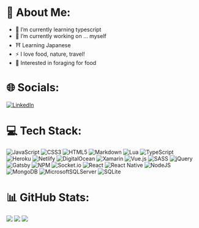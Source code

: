 
<!--
**jquaglia/jquaglia** is a ✨ _special_ ✨ repository because its `README.md` (this file) appears on your GitHub profile.

Here are some ideas to get you started:

- 🔭 I’m currently working on ...
- 🌱 I’m currently learning ...
- 👯 I’m looking to collaborate on ...
- 🤔 I’m looking for help with ...
- 💬 Ask me about ...
- 📫 How to reach me: ...
- 😄 Pronouns: ...
- ⚡ Fun fact: ...
-->

# 💫 About Me:

- 🌱 I’m currently learning typescript
- 🔭 I’m currently working on ... myself
- ⛩️ Learning Japanese
- ⚡ I love food, nature, travel!
- 🍄 Interested in foraging for food

# 🌐 Socials:
<!--
<p align="center">
<a href="https://linkedin.com/in/jason-quaglia"><img src="https://img.shields.io/badge/LinkedIn-%230077B5.svg?logo=linkedin&logoColor=white"></a>
</p>
-->

[![LinkedIn](https://img.shields.io/badge/LinkedIn-%230077B5.svg?logo=linkedin&logoColor=white)](https://linkedin.com/in/jason-quaglia) 

# 💻 Tech Stack:
<!--
<p align="center">
<img src="https://img.shields.io/badge/javascript-%23323330.svg?style=flat&logo=javascript&logoColor=%23F7DF1E" alt="JavaScript">
<img src="https://img.shields.io/badge/css3-%231572B6.svg?style=flat&logo=css3&logoColor=white" alt="CSS3">
<img src="https://img.shields.io/badge/html5-%23E34F26.svg?style=flat&logo=html5&logoColor=white" alt="HTML5">
<img src="https://img.shields.io/badge/markdown-%23000000.svg?style=flat&logo=markdown&logoColor=white" alt="Markdown">
<img src="https://img.shields.io/badge/lua-%232C2D72.svg?style=flat&logo=lua&logoColor=white" alt="Lua">
<img src="https://img.shields.io/badge/typescript-%23007ACC.svg?style=flat&logo=typescript&logoColor=white" alt="TypeScript">
<img src="https://img.shields.io/badge/heroku-%23430098.svg?style=flat&logo=heroku&logoColor=white" alt="Heroku">
<img src="https://img.shields.io/badge/netlify-%23000000.svg?style=flat&logo=netlify&logoColor=#00C7B7" alt="Netlify">
<img src="https://img.shields.io/badge/DigitalOcean-%230167ff.svg?style=flat&logo=digitalOcean&logoColor=white" alt="DigitalOcean">
<img src="https://img.shields.io/badge/Xamarin-3199DC?style=flat&logo=xamarin&logoColor=white" alt="Xamarin">
<img src="https://img.shields.io/badge/vuejs-%2335495e.svg?style=flat&logo=vuedotjs&logoColor=%234FC08D" alt="Vue">
<img src="https://img.shields.io/badge/SASS-hotpink.svg?style=flat&logo=SASS&logoColor=white" alt="SASS">
<img src="https://img.shields.io/badge/jquery-%230769AD.svg?style=flat&logo=jquery&logoColor=white" alt="jQuery">
<img src="https://img.shields.io/badge/Gatsby-%23663399.svg?style=flat&logo=gatsby&logoColor=white" alt="Gatsby">
<img src="https://img.shields.io/badge/NPM-%23000000.svg?style=flat&logo=npm&logoColor=white" alt="NPM">
<img src="https://img.shields.io/badge/Socket.io-black?style=flat&logo=socket.io&badgeColor=010101" alt="Socket.io">
<img src="https://img.shields.io/badge/react-%2320232a.svg?style=flat&logo=react&logoColor=%2361DAFB" alt="React">
<img src="https://img.shields.io/badge/react_native-%2320232a.svg?style=flat&logo=react&logoColor=%2361DAFB" alt="React Native">
<img src="https://img.shields.io/badge/node.js-6DA55F?style=flat&logo=node.js&logoColor=white" alt="NodeJS">
<img src="https://img.shields.io/badge/MongoDB-%234ea94b.svg?style=flat&logo=mongodb&logoColor=white" alt="MongoDB">
<img src="https://img.shields.io/badge/Microsoft%20SQL%20Sever-CC2927?style=flat&logo=microsoft%20sql%20server&logoColor=white" alt="MicrosoftSQLServer">
<img src="https://img.shields.io/badge/sqlite-%2307405e.svg?style=flat&logo=sqlite&logoColor=white" alt="SQLite">
</p>
-->

![JavaScript](https://img.shields.io/badge/javascript-%23323330.svg?style=flat&logo=javascript&logoColor=%23F7DF1E)
![CSS3](https://img.shields.io/badge/css3-%231572B6.svg?style=flat&logo=css3&logoColor=white)
![HTML5](https://img.shields.io/badge/html5-%23E34F26.svg?style=flat&logo=html5&logoColor=white)
![Markdown](https://img.shields.io/badge/markdown-%23000000.svg?style=flat&logo=markdown&logoColor=white)
![Lua](https://img.shields.io/badge/lua-%232C2D72.svg?style=flat&logo=lua&logoColor=white)
![TypeScript](https://img.shields.io/badge/typescript-%23007ACC.svg?style=flat&logo=typescript&logoColor=white)
![Heroku](https://img.shields.io/badge/heroku-%23430098.svg?style=flat&logo=heroku&logoColor=white)
![Netlify](https://img.shields.io/badge/netlify-%23000000.svg?style=flat&logo=netlify&logoColor=#00C7B7)
![DigitalOcean](https://img.shields.io/badge/DigitalOcean-%230167ff.svg?style=flat&logo=digitalOcean&logoColor=white)
![Xamarin](https://img.shields.io/badge/Xamarin-3199DC?style=flat&logo=xamarin&logoColor=white)
![Vue.js](https://img.shields.io/badge/vuejs-%2335495e.svg?style=flat&logo=vuedotjs&logoColor=%234FC08D)
![SASS](https://img.shields.io/badge/SASS-hotpink.svg?style=flat&logo=SASS&logoColor=white)
![jQuery](https://img.shields.io/badge/jquery-%230769AD.svg?style=flat&logo=jquery&logoColor=white)
![Gatsby](https://img.shields.io/badge/Gatsby-%23663399.svg?style=flat&logo=gatsby&logoColor=white)
![NPM](https://img.shields.io/badge/NPM-%23000000.svg?style=flat&logo=npm&logoColor=white)
![Socket.io](https://img.shields.io/badge/Socket.io-black?style=flat&logo=socket.io&badgeColor=010101)
![React](https://img.shields.io/badge/react-%2320232a.svg?style=flat&logo=react&logoColor=%2361DAFB)
![React Native](https://img.shields.io/badge/react_native-%2320232a.svg?style=flat&logo=react&logoColor=%2361DAFB)
![NodeJS](https://img.shields.io/badge/node.js-6DA55F?style=flat&logo=node.js&logoColor=white)
![MongoDB](https://img.shields.io/badge/MongoDB-%234ea94b.svg?style=flat&logo=mongodb&logoColor=white)
![MicrosoftSQLServer](https://img.shields.io/badge/Microsoft%20SQL%20Sever-CC2927?style=flat&logo=microsoft%20sql%20server&logoColor=white)
![SQLite](https://img.shields.io/badge/sqlite-%2307405e.svg?style=flat&logo=sqlite&logoColor=white)

# 📊 GitHub Stats:
<!--
<p align="center">
<img src="https://github-readme-stats.vercel.app/api?username=jquaglia&theme=tokyonight&hide_border=false&include_all_commits=true&count_private=false">
<img src="https://github-readme-stats.vercel.app/api/top-langs/?username=jquaglia&theme=tokyonight&hide_border=false&include_all_commits=true&count_private=false&layout=compact">
<img src="https://github-readme-streak-stats.herokuapp.com/?user=jquaglia&theme=tokyonight&hide_border=false">
</p>
-->

![](https://github-readme-stats.vercel.app/api?username=jquaglia&theme=tokyonight&hide_border=false&include_all_commits=true&count_private=false)
![](https://github-readme-stats.vercel.app/api/top-langs/?username=jquaglia&theme=tokyonight&hide_border=false&include_all_commits=true&count_private=false&layout=compact)
![](https://github-readme-streak-stats.herokuapp.com/?user=jquaglia&theme=tokyonight&hide_border=false)

<!--
# 🏆 GitHub Trophies
<p align="center">
<img src="https://github-profile-trophy.vercel.app/?username=jquaglia&theme=tokyonight&no-frame=true&no-bg=true&margin-w=4">
</p>

![](https://github-profile-trophy.vercel.app/?username=jquaglia&theme=tokyonight&no-frame=true&no-bg=true&margin-w=4)

---
[![](https://visitcount.itsvg.in/api?id=jquaglia&icon=0&color=0)](https://visitcount.itsvg.in)
-->

<!-- Proudly created with GPRM ( https://gprm.itsvg.in ) -->
